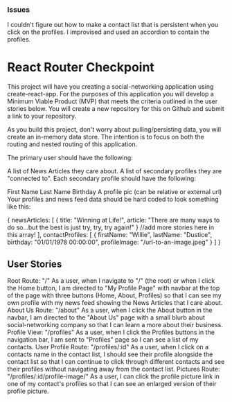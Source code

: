 ### Issues

I couldn't figure out how to make a contact list that is persistent when you click on the profiles. I improvised and used an accordion to contain the profiles.

# React Router Checkpoint

This project will have you creating a social-networking application using create-react-app. For the purposes of this application you will develop a Minimum Viable Product (MVP) that meets the criteria outlined in the user stories below. You will create a new repository for this on Github and submit a link to your repository.

As you build this project, don't worry about pulling/persisting data, you will create an in-memory data store. The intention is to focus on both the routing and nested routing of this application.

The primary user should have the following:

A list of News Articles they care about.
A list of secondary profiles they are "connected to".
Each secondary profile should have the following:

First Name
Last Name
Birthday
A profile pic (can be relative or external url)
Your profiles and news feed data should be hard coded to look something like this:

{
    newsArticles: [
        {
            title: "Winning at Life!",
            article: "There are many ways to do so...but the best is just try, try, try again!"
        }
        //add more stories here in this array!
    ],
    contactProfiles: [
        {
            firstName: "Willie",
            lastName: "Dustice",
            birthday: "01/01/1978 00:00:00",
            profileImage: "/url-to-an-image.jpeg"
        }
    ]
}

## User Stories
Root Route: "/"
As a user, when I navigate to "/" (the root) or when I click the Home button, I am directed to "My Profile Page" with navbar at the top of the page with three buttons (Home, About, Profiles) so that I can see my own profile with my news feed showing the News Articles that I care about.
About Us Route: "/about"
As a user, when I click the About button in the navbar, I am directed to the "About Us" page with a small blurb about social-networking company so that I can learn a more about their business.
Profile View: "/profiles"
As a user, when I click the Profiles buttons in the navigation bar, I am sent to "Profiles" page so I can see a list of my contacts.
User Profile Route: "/profiles/:id"
As a user, when I click on a contacts name in the contact list, I should see their profile alongside the contact list so that I can continue to click through different contacts and see their profiles without navigating away from the contact list.
Pictures Route: "/profiles/:id/profile-image/"
As a user, I can click the profile picture link in one of my contact's profiles so that I can see an enlarged version of their profile picture.







